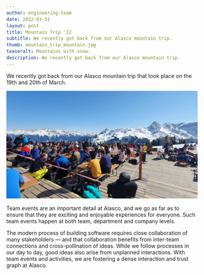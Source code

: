 ```yaml
---
author: engineering-team
date: 2022-03-31
layout: post
title: Mountain Trip '22
subtitle: We recently got back from our Alasco mountain trip.
thumb: mountain_trip_mountain.jpg
teaseralt: Mountains with snow.
description: We recently got back from our Alasco mountain trip.
---
```


We recently got back from our Alasco mountain trip that took place on the 19th and 20th of March.

![Alascians having lunch on a mountain](/assets/images/mountain_trip_lunch.jpg "Alascians having lunch on a mountain")

Team events are an important detail at Alasco, and we go as far as to ensure that they are exciting and enjoyable experiences for everyone. Such team events happen at both team, department and company levels.

The modern process of building software requires close collaboration of many stakeholders — and that collaboration benefits from inter-team connections and cross-pollination of ideas. While we follow processes in our day to day, good ideas also arise from unplanned interactions. With team events and activities, we are fostering a dense interaction and trust graph at Alasco.
